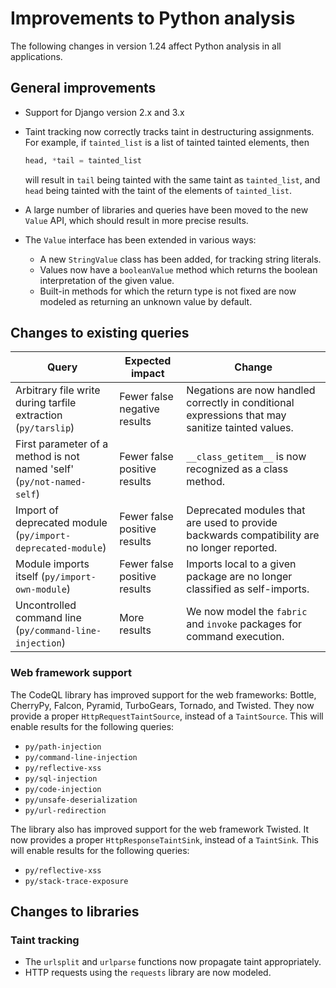 # Improvements to Python analysis

The following changes in version 1.24 affect Python analysis in all applications.

## General improvements

- Support for Django version 2.x and 3.x

- Taint tracking now correctly tracks taint in destructuring assignments. For example, if `tainted_list` is a list of tainted tainted elements, then
    ```python
    head, *tail = tainted_list
    ```
    will result in `tail` being tainted with the same taint as `tainted_list`, and `head` being tainted with the taint of the elements of `tainted_list`.

- A large number of libraries and queries have been moved to the new `Value` API, which should result in more precise results.

- The `Value` interface has been extended in various ways:
   - A new `StringValue` class has been added, for tracking string literals.
   - Values now have a `booleanValue` method which returns the boolean interpretation of the given value.
   - Built-in methods for which the return type is not fixed are now modeled as returning an unknown value by default.


## Changes to existing queries

| **Query**                  | **Expected impact**    | **Change**                                                       |
|----------------------------|------------------------|------------------------------------------------------------------|
| Arbitrary file write during tarfile extraction (`py/tarslip`) | Fewer false negative results | Negations are now handled correctly in conditional expressions that may sanitize tainted values. |
| First parameter of a method is not named 'self' (`py/not-named-self`) | Fewer false positive results | `__class_getitem__` is now recognized as a class method. |
| Import of deprecated module (`py/import-deprecated-module`) | Fewer false positive results | Deprecated modules that are used to provide backwards compatibility are no longer reported.|
| Module imports itself (`py/import-own-module`) | Fewer false positive results | Imports local to a given package are no longer classified as self-imports. |
| Uncontrolled command line (`py/command-line-injection`) | More results | We now model the `fabric` and `invoke` packages for command execution. |

### Web framework support

The CodeQL library has improved support for the web frameworks: Bottle, CherryPy, Falcon, Pyramid, TurboGears, Tornado, and Twisted. They now provide a proper `HttpRequestTaintSource`, instead of a `TaintSource`. This will enable results for the following queries:

- `py/path-injection`
- `py/command-line-injection`
- `py/reflective-xss`
- `py/sql-injection`
- `py/code-injection`
- `py/unsafe-deserialization`
- `py/url-redirection`

The library also has improved support for the web framework Twisted. It now provides a proper
`HttpResponseTaintSink`, instead of a `TaintSink`. This will enable results for the following
queries:

- `py/reflective-xss`
- `py/stack-trace-exposure`

## Changes to libraries
### Taint tracking
- The `urlsplit` and `urlparse` functions now propagate taint appropriately.
- HTTP requests using the `requests` library are now modeled.
